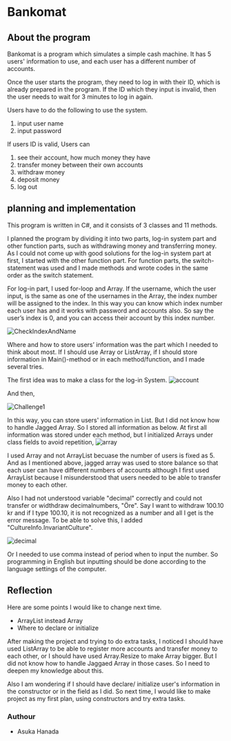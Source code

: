 # Bankomat
## About the program
Bankomat is a program which simulates a simple cash machine. 
It has 5 users' information to use, and each user has a different number of accounts.

Once the user starts the program, they need to log in with their ID, which is already prepared in the program. 
If the ID which they input is invalid, then the user needs to wait for 3 minutes to log in again.

Users have to do the following to use the system.
1. input user name
2. input password

If users ID is valid,
Users can  
1. see their account, how much money they have
2. transfer money between their own accounts
3. withdraw money
4. deposit money
5. log out

## planning and implementation

This program is written in C#, and it consists of 3 classes and 11 methods. 

I planned the program by dividing it into two parts, log-in system part and other function parts, such as withdrawing money and transferring money. 
As I could not come up with good solutions for the log-in system part at first, I started with the other function part. For function parts, the switch-statement was used and I made methods and wrote codes in the same order as the switch statement.

For log-in part, I used for-loop and Array. If the username, which the user input, is the same as one of the usernames in the Array, the index number will be assigned to the index. 
In this way you can know which index number each user has and it works with password and accounts also. So say the user’s index is 0, and you can access their account by this index number. 

![CheckIndexAndName](https://github.com/askahana/Bankomat/assets/144675449/50f0c668-0acb-48cc-a517-702c7cd558e5)

Where and how to store users’ information was the part which I needed to think about most. If I should use Array or ListArray, if I should store information in Main()-method or in each method/function, and I made several tries. 

The first idea was to make a class for the log-in System.
![account](https://github.com/askahana/Bankomat/assets/144675449/e44f29a8-1fd1-4ec5-9a46-0f0522e7200e)

And then,

![Challenge1](https://github.com/askahana/Bankomat/assets/144675449/2aa53281-3c16-49a8-9da0-d7176e36f60f)

In this way, you can store users' information in List. But I did not know how to handle Jagged Array. So I stored all information as below. At first all information was stored under each method, but I initialized Arrays under class fields to avoid repetition, 
![array](https://github.com/askahana/Bankomat/assets/144675449/3d6dfae5-fe6f-474f-a959-09c8b228f1c5)

I used Array and not ArrayList becuase the number of users is fixed as 5. And as I mentioned above, jagged array was used to store balance so that each user can have different numbers of accounts although I first used ArrayList because I misunderstood that users needed to be able to transfer money to each other.

Also I had not understood variable "decimal" correctly and could not transfer or widthdraw decimalnumbers, "Öre". Say I want to withdraw 100.10 kr and if I type 100.10, it is not recognized as a number and all I get is the error message.
To be able to solve this, I added "CultureInfo.InvariantCulture". 

![decimal](https://github.com/askahana/Bankomat/assets/144675449/186bbf14-f162-4915-be82-b677f9d5b96f)

Or I needed to use comma instead of period when to input the number. So programming in English but inputting should be done according to the language settings of the computer.


## Reflection
Here are some points I would like to change next time.

- ArrayList instead Array
- Where to declare or initialize

After making the project and trying to do extra tasks, I noticed I should have used ListArray to be able to register more accounts and transfer money to each other, or I should have used Array.Resize to make Array bigger. But I did not know how to handle Jaggaed Array in those cases. So I need to deepen my knowledge about this. 

Also I am wondering if I should have declare/ initialize user's information in the constructor or in the field as I did. So next time, I would like to make project as my first plan, using constructors and try extra tasks.

### Authour
* Asuka Hanada
